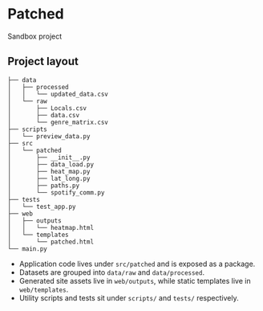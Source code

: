 ﻿# Patched

Sandbox project

## Project layout

```
├── data
│   ├── processed
│   │   └── updated_data.csv
│   └── raw
│       ├── Locals.csv
│       ├── data.csv
│       └── genre_matrix.csv
├── scripts
│   └── preview_data.py
├── src
│   └── patched
│       ├── __init__.py
│       ├── data_load.py
│       ├── heat_map.py
│       ├── lat_long.py
│       ├── paths.py
│       └── spotify_comm.py
├── tests
│   └── test_app.py
├── web
│   ├── outputs
│   │   └── heatmap.html
│   └── templates
│       └── patched.html
└── main.py
```

- Application code lives under `src/patched` and is exposed as a package.
- Datasets are grouped into `data/raw` and `data/processed`.
- Generated site assets live in `web/outputs`, while static templates live in `web/templates`.
- Utility scripts and tests sit under `scripts/` and `tests/` respectively.
